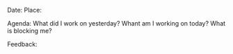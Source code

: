 Date:
Place:

Agenda:
What did I work on yesterday?
Whant am I working on today?
What is blocking me?

Feedback:
